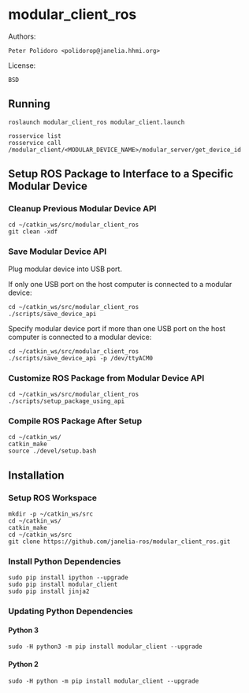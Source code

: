 # modular_client_ros

Authors:

    Peter Polidoro <polidorop@janelia.hhmi.org>

License:

    BSD

## Running

```shell
roslaunch modular_client_ros modular_client.launch
```

```shell
rosservice list
rosservice call /modular_client/<MODULAR_DEVICE_NAME>/modular_server/get_device_id
```

## Setup ROS Package to Interface to a Specific Modular Device

### Cleanup Previous Modular Device API

```shell
cd ~/catkin_ws/src/modular_client_ros
git clean -xdf
```

### Save Modular Device API

Plug modular device into USB port.

If only one USB port on the host computer is connected to a modular
device:

```shell
cd ~/catkin_ws/src/modular_client_ros
./scripts/save_device_api
```

Specify modular device port if more than one USB port on the host
computer is connected to a modular device:

```shell
cd ~/catkin_ws/src/modular_client_ros
./scripts/save_device_api -p /dev/ttyACM0
```

### Customize ROS Package from Modular Device API

```shell
cd ~/catkin_ws/src/modular_client_ros
./scripts/setup_package_using_api
```

### Compile ROS Package After Setup

```shell
cd ~/catkin_ws/
catkin_make
source ./devel/setup.bash

```

## Installation

### Setup ROS Workspace

```shell
mkdir -p ~/catkin_ws/src
cd ~/catkin_ws/
catkin_make
cd ~/catkin_ws/src
git clone https://github.com/janelia-ros/modular_client_ros.git
```

### Install Python Dependencies

```shell
sudo pip install ipython --upgrade
sudo pip install modular_client
sudo pip install jinja2
```

### Updating Python Dependencies

#### Python 3

```shell
sudo -H python3 -m pip install modular_client --upgrade
```

#### Python 2

```shell
sudo -H python -m pip install modular_client --upgrade
```
